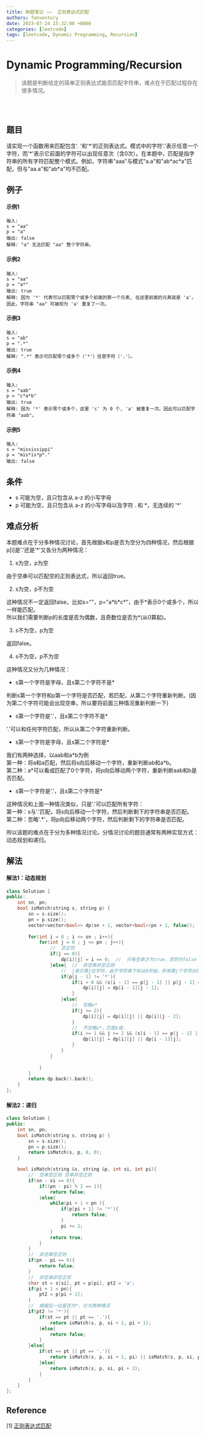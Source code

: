 ```yaml
---
title: 刷题笔记 ——  正则表达式匹配
authors: fanventory
date: 2023-07-24 15:32:00 +0800
categories: [leetcode]
tags: [leetcode, Dynamic Programming, Recursion]
---
```


# Dynamic Programming/Recursion
> 该题是判断给定的简单正则表达式能否匹配字符串，难点在于匹配过程存在很多情况。

<br>
<br>

## 题目
请实现一个函数用来匹配包含'. '和'\*'的正则表达式。模式中的字符'.'表示任意一个字符，而'\*'表示它前面的字符可以出现任意次（含0次）。在本题中，匹配是指字符串的所有字符匹配整个模式。例如，字符串"aaa"与模式"a.a"和"ab\*ac\*a"匹配，但与"aa.a"和"ab\*a"均不匹配。

## 例子

#### 示例1

```
输入:
s = "aa"
p = "a"
输出: false
解释: "a" 无法匹配 "aa" 整个字符串。
```

#### 示例2

```
输入:
s = "aa"
p = "a*"
输出: true
解释: 因为 '*' 代表可以匹配零个或多个前面的那一个元素, 在这里前面的元素就是 'a'。因此，字符串 "aa" 可被视为 'a' 重复了一次。
```

#### 示例3

```
输入:
s = "ab"
p = ".*"
输出: true
解释: ".*" 表示可匹配零个或多个（'*'）任意字符（'.'）。
```

#### 示例4

```
输入:
s = "aab"
p = "c*a*b"
输出: true
解释: 因为 '*' 表示零个或多个，这里 'c' 为 0 个, 'a' 被重复一次。因此可以匹配字符串 "aab"。
```

#### 示例5

```
输入:
s = "mississippi"
p = "mis*is*p*."
输出: false
```

## 条件
+ s 可能为空，且只包含从 a-z 的小写字母
+ p 可能为空，且只包含从 a-z 的小写字母以及字符 . 和 \*，无连续的 '\*'

## 难点分析
本题难点在于分多种情况讨论，首先根据s和p是否为空分为四种情况，然后根据p[i]是'.'还是'\*'又各分为两种情况：  

1. s为空，p为空

由于空串可以匹配空的正则表达式，所以返回true。

2. s为空，p不为空

这种情况不一定返回false，比如s=""，p="a\*b\*c\*"，由于\*表示0个或多个，所以一样能匹配。  
所以我们需要判断p的长度是否为偶数，且奇数位是否为\*(从0算起)。

3. s不为空，p为空

返回false。

4. s不为空，p不为空

这种情况又分为几种情况：  

+ s第一个字符是字母，且s第二个字符不是\*
  
判断s第一个字符和p第一个字符是否匹配，若匹配，从第二个字符重新判断。(因为第二个字符可能会出现空串，所以要将前面三种情况重新判断一下)

+ s第一个字符是'.'，且s第二个字符不是\*

'.'可以和任何字符匹配，所以从第二个字符重新判断。

+ s第一个字符是字母，且s第二个字符是\*

我们有两种选择，以aab和a\*b为例  
第一种：将a和a匹配，然后将s向后移动一个字符，重新判断ab和a\*b。  
第二种：a\*可以看成匹配了0个字符，将p向后移动两个字符，重新判断aab和b是否匹配。

+ s第一个字符是'.'，且s第二个字符是\*

这种情况和上面一种情况类似，只是'.'可以匹配所有字符：  
第一种：s与'.'匹配，将s向后移动一个字符，然后判断剩下的字符串是否匹配。  
第二种：忽略'.\*'，将p向后移动两个字符，然后判断剩下的字符串是否匹配。

所以该题的难点在于分为多种情况讨论。分情况讨论的题目通常有两种实现方式：动态规划和递归。

## 解法

#### 解法1：动态规划
```c++
class Solution {
public:
    int sn, pn;
    bool isMatch(string s, string p) {
        sn = s.size();
        pn = p.size();
        vector<vector<bool>> dp(sn + 1, vector<bool>(pn + 1, false));
        
        for(int i = 0 ; i <= sn ; i++){
            for(int j = 0 ; j <= pn ; j++){
                //  空正则 
                if(j == 0){ 
                    dp[i][j] = i == 0;  //  只有空串才为true，否则为false
                }else{  //  非空串非空正则
                    //  j表示第j位字符，由于字符串下标从0开始，所有第j个字符对应字符串j-1的位置
                    if(p[j - 1] != '*'){
                        if(i > 0 && (s[i - 1] == p[j - 1] || p[j - 1] == '.')){
                            dp[i][j] = dp[i - 1][j - 1];    
                        }
                    }else{
                        //  忽略x*
                        if(j >= 2){
                            dp[i][j] = dp[i][j] || dp[i][j - 2];
                        }
                        //  不忽略x*，匹配x或.
                        if(i >= 1 && j >= 2 && (s[i - 1] == p[j - 2] || p[j - 2] == '.')){
                            dp[i][j] = dp[i][j] || dp[i - 1][j];
                        }
                    }
                }
                
            }
        }
        return dp.back().back();
    }
};
```

#### 解法2：递归
```c++
class Solution {
public:
    int sn, pn;
    bool isMatch(string s, string p) {
        sn = s.size();
        pn = p.size();
        return isMatch(s, p, 0, 0);
    }

    bool isMatch(string &s, string &p, int si, int pi){
        //  空串空正则 空串非空正则
        if(sn - si == 0){
            if((pn - pi) % 2 == 1){
                return false;
            }else{
                while(pi + 1 < pn ){
                    if(p[pi + 1] != '*'){
                        return false;
                    }
                    pi += 2;
                }
                return true;
            }
        }
        //  非空串空正则
        if(pn - pi == 0){
            return false;
        }
        //  非空串非空正则
        char st = s[si], pt = p[pi], pt2 = 'a';
        if(pi + 1 < pn){
            pt2 = p[pi + 1];
        }
        //  根据后一位是否为*，分为两种情况
        if(pt2 != '*'){
            if(st == pt || pt == '.'){
                return isMatch(s, p, si + 1, pi + 1);
            }else{
                return false;
            }
        }else{
            if(st == pt || pt == '.'){
                return isMatch(s, p, si + 1, pi) || isMatch(s, p, si, pi + 2);
            }else{
                return isMatch(s, p, si, pi + 2);
            }
        }
    }
};
```

## Reference
[1] [正则表达式匹配](https://leetcode.cn/problems/zheng-ze-biao-da-shi-pi-pei-lcof)   